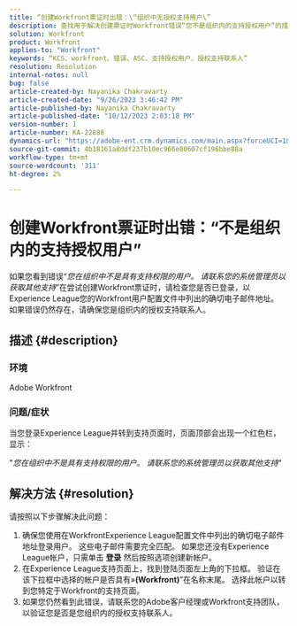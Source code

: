 ```yaml
---
title: “创建Workfront票证时出错：\“组织中无授权支持用户\”
description: 查找用于解决创建票证时Workfront错误“您不是组织内的支持授权用户”的措施。 确认电子邮件地址。
solution: Workfront
product: Workfront
applies-to: "Workfront"
keywords: “KCS、workfront、错误、ASC、支持授权用户、授权支持联系人”
resolution: Resolution
internal-notes: null
bug: false
article-created-by: Nayanika Chakravarty
article-created-date: "9/26/2023 3:46:42 PM"
article-published-by: Nayanika Chakravarty
article-published-date: "10/12/2023 2:03:18 PM"
version-number: 1
article-number: KA-22888
dynamics-url: "https://adobe-ent.crm.dynamics.com/main.aspx?forceUCI=1&pagetype=entityrecord&etn=knowledgearticle&id=3170cadd-835c-ee11-be6f-6045bd006149"
source-git-commit: 4b18161a8ddf237b10ec966e80607cf196bbe88a
workflow-type: tm+mt
source-wordcount: '311'
ht-degree: 2%

---
```


# 创建Workfront票证时出错：“不是组织内的支持授权用户”


如果您看到错误“*您在组织中不是具有支持权限的用户。 请联系您的系统管理员以获取其他支持*”在尝试创建Workfront票证时，请检查您是否已登录，以Experience League您的Workfront用户配置文件中列出的确切电子邮件地址。 如果错误仍然存在，请确保您是组织内的授权支持联系人。

## 描述 {#description}


### 环境

Adobe Workfront

### 问题/症状

当您登录Experience League并转到支持页面时，页面顶部会出现一个红色栏，显示：

&quot;*您在组织中不是具有支持权限的用户。 请联系您的系统管理员以获取其他支持*“


## 解决方法 {#resolution}


请按照以下步骤解决此问题：

1. 确保您使用在WorkfrontExperience League配置文件中列出的确切电子邮件地址登录用户。 这些电子邮件需要完全匹配。    如果您还没有Experience League帐户，只需单击 <b>登录</b> 然后按照选项创建新帐户。
2. 在Experience League支持页面上，找到登陆页面左上角的下拉框。 验证在该下拉框中选择的帐户是否具有»<b>(Workfront)</b>”在名称末尾。 选择此帐户以转到您特定于Workfront的支持页面。
3. 如果您仍然看到此错误，请联系您的Adobe客户经理或Workfront支持团队，以验证您是否是您组织内的授权支持联系人。

